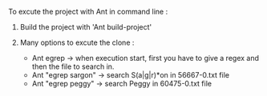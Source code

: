 To excute the project  with Ant in command line :

1) Build the project with 'Ant build-project'

2) Many options to excute the clone :
	- Ant egrep ->  when execution start, first you have to give a regex and then the file to search in.
	- Ant "egrep sargon" -> search S(a|g|r)*on in 56667-0.txt file
	- Ant "egrep peggy" -> search Peggy in 60475-0.txt file


